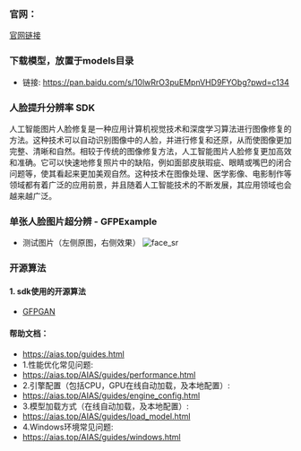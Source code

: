 ### 官网：
[官网链接](https://www.aias.top/)

### 下载模型，放置于models目录
- 链接:  https://pan.baidu.com/s/10lwRrO3puEMpnVHD9FYObg?pwd=c134

### 人脸提升分辨率 SDK
人工智能图片人脸修复是一种应用计算机视觉技术和深度学习算法进行图像修复的方法。这种技术可以自动识别图像中的人脸，并进行修复和还原，从而使图像更加完整、清晰和自然。相较于传统的图像修复方法，人工智能图片人脸修复更加高效和准确。它可以快速地修复照片中的缺陷，例如面部皮肤瑕疵、眼睛或嘴巴的闭合问题等，使其看起来更加美观自然。这种技术在图像处理、医学影像、电影制作等领域都有着广泛的应用前景，并且随着人工智能技术的不断发展，其应用领域也会越来越广泛。

### 单张人脸图片超分辨 - GFPExample
- 测试图片（左侧原图，右侧效果）
  ![face_sr](https://aias-home.oss-cn-beijing.aliyuncs.com/AIAS/face_sdk/images/single_face_sr.png)


### 开源算法
#### 1. sdk使用的开源算法
- [GFPGAN](https://github.com/TencentARC/GFPGAN)


#### 帮助文档：
- https://aias.top/guides.html
- 1.性能优化常见问题:
- https://aias.top/AIAS/guides/performance.html
- 2.引擎配置（包括CPU，GPU在线自动加载，及本地配置）:
- https://aias.top/AIAS/guides/engine_config.html
- 3.模型加载方式（在线自动加载，及本地配置）:
- https://aias.top/AIAS/guides/load_model.html
- 4.Windows环境常见问题:
- https://aias.top/AIAS/guides/windows.html